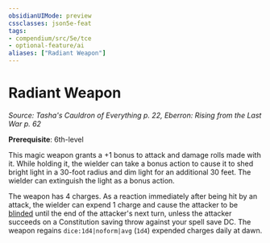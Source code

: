 ```yaml
---
obsidianUIMode: preview
cssclasses: json5e-feat
tags:
- compendium/src/5e/tce
- optional-feature/ai
aliases: ["Radiant Weapon"]
---
```

# Radiant Weapon
*Source: Tasha's Cauldron of Everything p. 22, Eberron: Rising from the Last War p. 62*  

**Prerequisite**: 6th-level

This magic weapon grants a +1 bonus to attack and damage rolls made with it. While holding it, the wielder can take a bonus action to cause it to shed bright light in a 30-foot radius and dim light for an additional 30 feet. The wielder can extinguish the light as a bonus action.

The weapon has 4 charges. As a reaction immediately after being hit by an attack, the wielder can expend 1 charge and cause the attacker to be [blinded](2-Mechanics/CLI/rules/conditions.md#Blinded) until the end of the attacker's next turn, unless the attacker succeeds on a Constitution saving throw against your spell save DC. The weapon regains `dice:1d4|noform|avg` (`1d4`) expended charges daily at dawn.